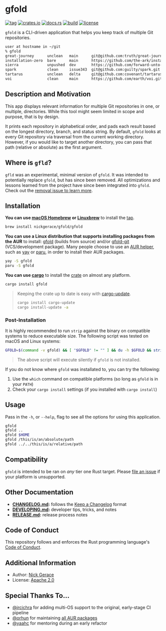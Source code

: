 # gfold

[![tag](https://img.shields.io/github/v/tag/nickgerace/gfold?label=version&style=flat-square)](https://github.com/nickgerace/gfold/releases/latest)
[![crates.io](https://img.shields.io/crates/v/gfold?style=flat-square)](https://crates.io/crates/gfold)
[![docs.rs](https://img.shields.io/docsrs/gfold?style=flat-square)](https://docs.rs/gfold)
[![build](https://img.shields.io/github/workflow/status/nickgerace/gfold/merge/main?style=flat-square)](https://github.com/nickgerace/gfold/actions?query=workflow%3Amerge+branch%3Amain)
[![license](https://img.shields.io/github/license/nickgerace/gfold?style=flat-square)](./LICENSE)

`gfold` is a CLI-driven application that helps you keep track of multiple Git repositories.

```sh
user at hostname in ~/git
% gfold
great-journey      unclean   main      git@github.com:truth/great-journey.git
installation-zero  bare      main      https://github.com/the-ark/installation-zero.git
sierra             unpushed  dev       https://github.com/forward-unto-dawn/sierra.git
spark              clean     issue343  git@github.com:guilty/spark.git
tartarus           unclean   delta     git@github.com:covenant/tartarus.git
voi                clean     main      https://github.com/earth/voi.git
```

## Description and Motivation

This app displays relevant information for multiple Git repositories in one, or multiple, directories.
While this tool might seem limited in scope and purpose, that is by design.

It prints each repository in alphabetical order, and pads each result based on the longest directory, branch, and status string.
By default, `gfold` looks at every Git repository via traversal from the current working directory.
However, if you would like to target another directory, you can pass that path (relative or absolute) as the first argument.

## Where is `gfld`?

`gfld` was an experimental, minimal version of `gfold`.
It was intended to potentially replace `gfold`, but has since been removed.
All optimizations and lessons learned from the project have since been integrated into `gfold`.
Check out the [removal issue to learn more](https://github.com/nickgerace/gfold/issues/110).

## Installation

**You can use [macOS Homebrew](https://brew.sh) or [Linuxbrew](https://docs.brew.sh/Homebrew-on-Linux)** to install the [tap](https://github.com/nickgerace/homebrew-gfold).

```sh
brew install nickgerace/gfold/gfold
```

**You can use a Linux distribution that supports installing packages from the AUR** to install: [gfold](https://aur.archlinux.org/packages/gfold/) (builds from source) and/or [gfold-git](https://aur.archlinux.org/packages/gfold-git/) (VCS/development package).
Many people choose to use an [AUR helper](https://wiki.archlinux.org/index.php/AUR_helpers), such as [yay](https://github.com/Jguer/yay) or [paru](https://github.com/Morganamilo/paru), in order to install their AUR packages.

```sh
yay -S gfold
paru -S gfold
```

**You can use [cargo](https://crates.io)** to install the [crate](https://crates.io/crates/gfold) on almost any platform.

```sh
cargo install gfold
```

> Keeping the crate up to date is easy with [cargo-update](https://crates.io/crates/cargo-update).
>
> ```sh
> cargo install cargo-update
> cargo install-update -a
> ```

### Post-Installation

It is highly recommended to run `strip` against the binary on compatible systems to reduce executable size.
The following script was tested on macOS and Linux systems:

```sh
GFOLD=$(command -v gfold) && [ "$GFOLD" != "" ] && du -h $GFOLD && strip $GFOLD && du -h $GFOLD
```

> The above script will execute silently if `gfold` is not installed.

If you do not know where `gfold` was installated to, you can try the following:

1. Use the `which` command on compatible platforms (so long as `gfold` is in your `PATH`)
2. Check your `cargo install` settings (if you installed with `cargo install`)

## Usage

Pass in the `-h`, or `--help`, flag to see all the options for using this application.

```sh
gfold
gfold ..
gfold $HOME
gfold /this/is/an/absolute/path
gfold ../../this/is/a/relative/path
```

## Compatibility

`gfold` is intended to be ran on *any* tier one Rust target.
Please [file an issue](https://github.com/nickgerace/gfold/issues) if your platform is unsupported.

## Other Documentation

- **[CHANGELOG.md](./CHANGELOG.md):** follows the [Keep a Changelog](https://keepachangelog.com/) format
- **[DEVELOPING.md](./DEVELOPING.md):** developer tips, tricks, and notes
- **[RELEASE.md](./RELEASE.md):** release process notes

## Code of Conduct

This repository follows and enforces the Rust programming language's [Code of Conduct](https://www.rust-lang.org/policies/code-of-conduct).

## Additional Information

- Author: [Nick Gerace](https://nickgerace.dev)
- License: [Apache 2.0](./LICENSE)

## Special Thanks To...

- [@jrcichra](https://github.com/jrcichra) for adding multi-OS support to the original, early-stage CI pipeline
- [@orhun](https://github.com/orhun) for maintaining [all AUR packages](https://github.com/orhun/PKGBUILDs)
- [@yaahc](https://github.com/yaahc) for mentoring during an early refactor
